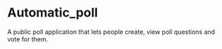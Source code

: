 # Automatic_poll
A public poll application that lets people create, view poll questions and vote for them.
